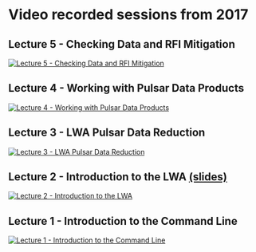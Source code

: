 # Video recorded sessions from 2017

## Lecture 5 - Checking Data and RFI Mitigation
[![Lecture 5 - Checking Data and RFI Mitigation](https://uva.hosted.panopto.com//Panopto/Services/FrameGrabber.svc/FrameRedirect?objectId=8e3fa309-5311-4762-a3fb-4d0e26753307&mode=Delivery)](https://uva.hosted.panopto.com/Panopto/Pages/Viewer.aspx?id=8e3fa309-5311-4762-a3fb-4d0e26753307)

## Lecture 4 - Working with Pulsar Data Products
[![Lecture 4 - Working with Pulsar Data Products](https://uva.hosted.panopto.com//Panopto/Services/FrameGrabber.svc/FrameRedirect?objectId=a659e951-e166-4e93-bbe6-346c13ee2135&mode=Delivery)](https://uva.hosted.panopto.com/Panopto/Pages/Viewer.aspx?id=a659e951-e166-4e93-bbe6-346c13ee2135)

## Lecture 3 - LWA Pulsar Data Reduction
[![Lecture 3 - LWA Pulsar Data Reduction](https://uva.hosted.panopto.com//Panopto/Services/FrameGrabber.svc/FrameRedirect?objectId=bea523cc-aa3a-48a2-baf5-96b6a28ef878&mode=Delivery)](https://uva.hosted.panopto.com/Panopto/Pages/Viewer.aspx?id=bea523cc-aa3a-48a2-baf5-96b6a28ef878)

## Lecture 2 - Introduction to the LWA [(slides)](https://goo.gl/5w9VZp)
[![Lecture 2 - Introduction to the LWA](https://uva.hosted.panopto.com//Panopto/Services/FrameGrabber.svc/FrameRedirect?objectId=8e5c2b2a-ba9c-42fb-b458-d071724b5bfa&mode=Delivery)](https://uva.hosted.panopto.com/Panopto/Pages/Viewer.aspx?id=8e5c2b2a-ba9c-42fb-b458-d071724b5bfa)

## Lecture 1 - Introduction to the Command Line
[![Lecture 1 - Introduction to the Command Line](https://uva.hosted.panopto.com//Panopto/Services/FrameGrabber.svc/FrameRedirect?objectId=15d0bf0e-c9df-4343-be9b-306fc05de858&mode=Delivery)](https://uva.hosted.panopto.com/Panopto/Pages/Viewer.aspx?id=15d0bf0e-c9df-4343-be9b-306fc05de858)
